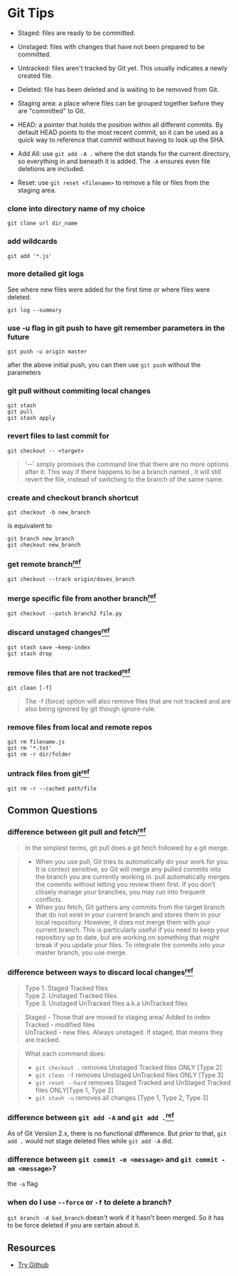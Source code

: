Git Tips
======
- Staged: files are ready to be committed.
- Unstaged: files with changes that have not been prepared to be committed.
- Untracked: files aren't tracked by Git yet. This usually indicates a newly created file.
- Deleted: file has been deleted and is waiting to be removed from Git.
- Staging area: a place where files can be grouped together before they are "committed" to Git.
- HEAD: a pointer that holds the position within all different commits. By default HEAD points to the most recent commit, so it can be used as a quick way to reference that commit without having to look up the SHA.

- Add All: use `git add -A .` where the dot stands for the current directory, so everything in and beneath it is added. The `-A` ensures even file deletions are included.
- Reset: use `git reset <filename>` to remove a file or files from the staging area.

### clone into directory name of my choice
```
git clone url dir_name
```

### add wildcards
```
git add '*.js'
```

### more detailed git logs
See where new files were added for the first time or where files were deleted.
```
git log --summary
```

### use -u flag in git push to have git remember parameters in the future
```
git push -u origin master
```
after the above initial push, you can then use `git push` without the parameters

### git pull without commiting local changes
```
git stash
git pull
git stash apply
```

### revert files to last commit for <target>
```
git checkout -- <target>
```
> '--' simply promises the command line that there are no more options after it. This way if there happens to be a branch named <target>, it will still revert the file, instead of switching to the branch of the same name.

### create and checkout branch shortcut
```
git checkout -b new_branch
```
is equivalent to
```
git branch new_branch
git checkout new_branch
```

### get remote branch[<sup>ref</sup>](http://stackoverflow.com/questions/9537392/git-fetch-remote-branch)
```
git checkout --track origin/daves_branch
```

### merge specific file from another branch[<sup>ref</sup>](http://stackoverflow.com/questions/18115411/how-to-merge-specific-files-from-git-branches)
```
git checkout --patch branch2 file.py
```

### discard unstaged changes[<sup>ref</sup>](http://stackoverflow.com/questions/52704/how-do-i-discard-unstaged-changes-in-git)
```
git stash save —keep-index
git stash drop
```

### remove files that are not tracked[<sup>ref</sup>](http://stackoverflow.com/questions/22620393/various-ways-to-remove-local-git-changes)
```
git clean [-f]
```
> The -f (force) option will also remove files that are not tracked and are also being ignored by git though ignore-rule.

### remove files from local and remote repos
```
git rm filename.js
git rm '*.txt'
git rm -r dir/folder
```

### untrack files from git[<sup>ref</sup>](http://stackoverflow.com/questions/6919121/why-are-there-2-ways-to-unstage-a-file-in-git)
```
git rm -r --cached path/file
```

## Common Questions
### difference between git pull and fetch[<sup>ref</sup>](http://stackoverflow.com/questions/292357/difference-between-git-pull-and-git-fetch)
> In the simplest terms, git pull does a git fetch followed by a git merge.

> - When you use pull, Git tries to automatically do your work for you. It is context sensitive, so Git will merge any pulled commits into the branch you are currently working in.  pull automatically merges the commits without letting you review them first. If you don’t closely manage your branches, you may run into frequent conflicts.
> - When you fetch, Git gathers any commits from the target branch that do not exist in your current branch and stores them in your local repository. However, it does not merge them with your current branch. This is particularly useful if you need to keep your repository up to date, but are working on something that might break if you update your files. To integrate the commits into your master branch, you use merge.

### difference between ways to discard local changes[<sup>ref</sup>](http://stackoverflow.com/questions/22620393/various-ways-to-remove-local-git-changes)
> Type 1. Staged Tracked files  
> Type 2. Unstaged Tracked files  
> Type 3. Unstaged UnTracked files a.k.a UnTracked files  

> Staged - Those that are moved to staging area/ Added to index  
> Tracked - modified files  
> UnTracked - new files. Always unstaged. If staged, that means they are tracked. 

> What each command does:  
> - `git checkout .` removes Unstaged Tracked files ONLY [Type 2]
> - `git clean -f` removes Unstaged UnTracked files ONLY [Type 3]
> - `git reset --hard` removes Staged Tracked and UnStaged Tracked files ONLY[Type 1, Type 2]
> - `git stash -u` removes all changes [Type 1, Type 2, Type 3]

### difference between `git add -A` and `git add .`[<sup>ref</sup>](http://stackoverflow.com/questions/572549/difference-between-git-add-a-and-git-add)
As of Git Version 2.x, there is no functional difference. But prior to that, `git add .` would not stage deleted files while `git add -A` did.

### difference between `git commit -m <message>` and `git commit -am <message>`?
the `-a` flag 

### when do I use `--force` or `-f` to delete a branch?
`git branch -d bad_branch` doesn't work if it hasn't been merged. So it has to be force deleted if you are certain about it.

## Resources
- [Try Github](https://try.github.io)